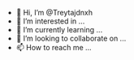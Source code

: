 - 👋 Hi, I’m @Treytajdnxh
- 👀 I’m interested in ...
- 🌱 I’m currently learning ...
- 💞️ I’m looking to collaborate on ...
- 📫 How to reach me ...

<!---
Treytajdnxh/Treytajdnxh is a ✨ special ✨ repository because its `README.md` (this file) appears on your GitHub profile.
You can click the Preview link to take a look at your changes.
--->
